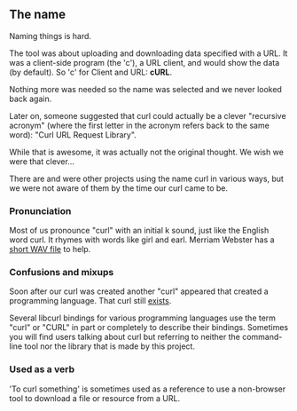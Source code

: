 ## The name

Naming things is hard.

The tool was about uploading and downloading data specified with a URL. It was a client-side
program (the 'c'), a URL client, and would show the data (by default). So 'c' for Client and URL: **cURL**.

Nothing more was needed so the name was selected and we never looked back
again.

Later on, someone suggested that curl could actually be a clever "recursive
acronym" (where the first letter in the acronym refers back to the same word):
"Curl URL Request Library".

While that is awesome, it was actually not the original thought. We wish we
were that clever…

There are and were other projects using the name curl in various ways, but we
were not aware of them by the time our curl came to be.

### Pronunciation

Most of us pronounce "curl" with an initial k sound, just like the English
word curl. It rhymes with words like girl and earl. Merriam Webster has a
[short WAV file](https://media.merriam-webster.com/soundc11/c/curl0001.wav) to
help.

### Confusions and mixups

Soon after our curl was created another "curl" appeared that created a
programming language. That curl still [exists](http://www.curl.com).

Several libcurl bindings for various programming languages use the term "curl"
or "CURL" in part or completely to describe their bindings. Sometimes
you will find users talking about curl but referring to neither the command-line tool
nor the library that is made by this project.

### Used as a verb

'To curl something' is sometimes used as a reference to use a non-browser tool
to download a file or resource from a URL.
